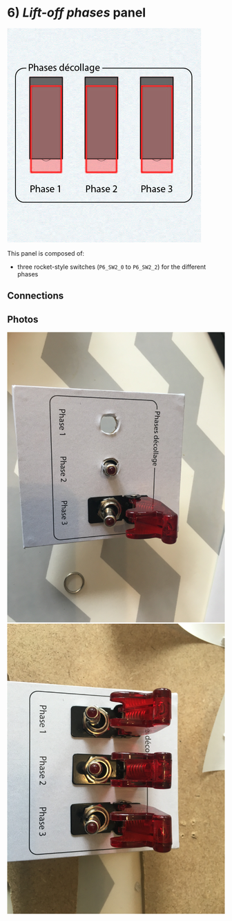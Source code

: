 # 6) *Lift-off phases* panel

![panel](design-6.jpg)

This panel is composed of:
- three rocket-style switches (`P6_SW2_0` to `P6_SW2_2`) for the different phases

## Connections


## Photos
![flight-mode](../../photos/panels/6-lift-off/IMG_2245.JPG)
![flight-mode](../../photos/panels/6-lift-off/IMG_2246.JPG)
